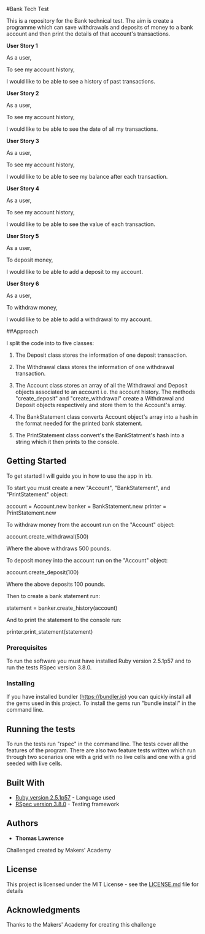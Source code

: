 #Bank Tech Test

This is a repository for the Bank technical test. The aim is create a programme which can save withdrawals and deposits of money to a bank account and then print the details of that account's transactions.

**User Story 1**

As a user,

To see my account history,

I would like to be able to see a history of past transactions.

**User Story 2**

As a user,

To see my account history,

I would like to be able to see the date of all my transactions.

**User Story 3**

As a user,

To see my account history,

I would like to be able to see my balance after each transaction.

**User Story 4**

As a user,

To see my account history,

I would like to be able to see the value of each transaction.

**User Story 5**

As a user,

To deposit money,

I would like to be able to add a deposit to my account.

**User Story 6**

As a user,

To withdraw money,

I would like to be able to add a withdrawal to my account.

##Approach

I split the code into to five classes:

1. The Deposit class stores the information of one deposit transaction.

2. The Withdrawal class stores the information of one withdrawal transaction.

3. The Account class stores an array of all the Withdrawal and Deposit objects associated to an account i.e. the account history. The methods "create_deposit" and "create_withdrawal" create a Withdrawal and Deposit objects respectively and store them to the Account's array.

4. The BankStatement class converts Account object's array into a hash in the format needed for the printed bank statement.

5. The PrintStatement class convert's the BankStatment's hash into a string which it then prints to the console.

## Getting Started

To get started I will guide you in how to use the app in irb.

To start you must create a new "Account", "BankStatement", and "PrintStatement" object:

account = Account.new
banker = BankStatement.new
printer = PrintStatement.new

To withdraw money from the account run on the "Account" object:

 account.create_withdrawal(500)

 Where the above withdraws 500 pounds.

 To deposit money into the account run on the "Account" object:

 account.create_deposit(100)

 Where the above deposits 100 pounds.

 Then to create a bank statement run:

 statement = banker.create_history(account)

 And to print the statement to the console run:

 printer.print_statement(statement)

### Prerequisites

To run the software you must have installed Ruby version 2.5.1p57 and to run the tests RSpec version 3.8.0.

### Installing

If you have installed bundler (https://bundler.io) you can quickly install all the gems used in this project. To install the gems run "bundle install" in the command line.

## Running the tests

To run the tests run "rspec" in the command line. The tests cover all the features of the program. There are also two feature tests written which run through two scenarios one with a grid with no live cells and one with a grid seeded with live cells.

## Built With

* [Ruby version 2.5.1p57](http://www.dropwizard.io/1.0.2/docs/) - Language used
* [RSpec version 3.8.0](http://rspec.info) - Testing framework

## Authors

* **Thomas Lawrence**

Challenged created by Makers' Academy

## License

This project is licensed under the MIT License - see the [LICENSE.md](LICENSE.md) file for details

## Acknowledgments

Thanks to the Makers' Academy for creating this challenge
